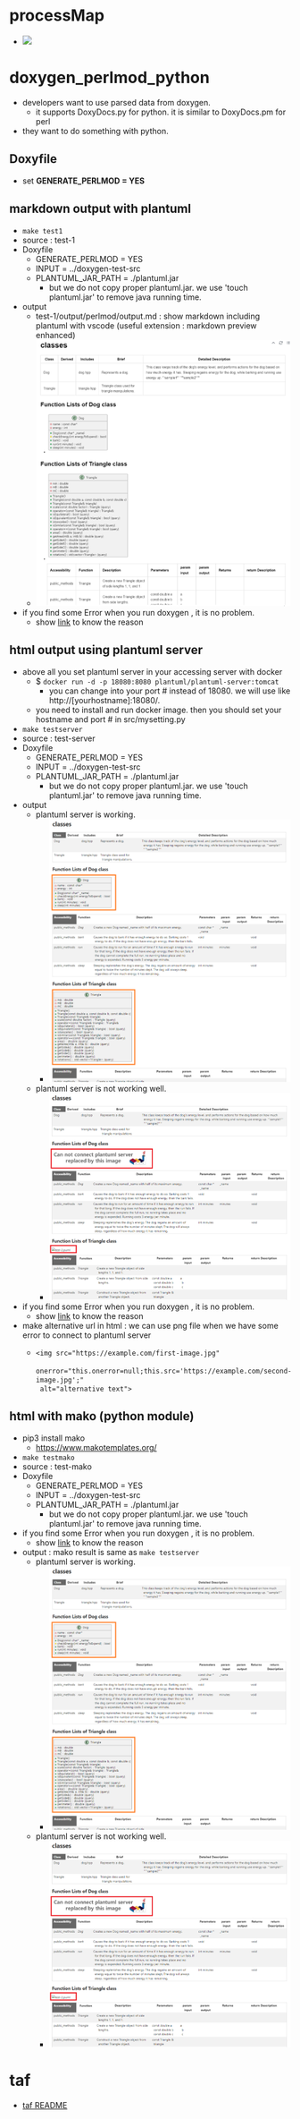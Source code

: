 # processMap
- ![](http://tiger02.lge.com:18080/proxy?fmt=svg&src=https://raw.githubusercontent.com/cheoljoo/doxygen_perlmod_python/main/taf/total.md)

# doxygen_perlmod_python
- developers want to use parsed data from doxygen.
  - it supports DoxyDocs.py for python. it is similar to DoxyDocs.pm for perl
- they want to do something with python.

## Doxyfile
- set **GENERATE_PERLMOD = YES**

## markdown output with plantuml
- `make test1`
- source : test-1
- Doxyfile
  - GENERATE_PERLMOD = YES
  - INPUT =  ../doxygen-test-src
  - PLANTUML_JAR_PATH = ./plantuml.jar
    - but we do not copy proper plantuml.jar. we use 'touch plantuml.jar' to remove java running time.
- output
	- test-1/output/perlmod/output.md : show markdown including plantuml with vscode (useful extension : markdown preview enhanced)
    - ![](img/markdown.png)
- if you find some Error when you run doxygen , it is no problem.
  - show [link](test-1/README.md) to know the reason

## html output using plantuml server
- above all you set plantuml server in your accessing server with docker
    - $ ```docker run -d -p 18080:8080 plantuml/plantuml-server:tomcat```
        - you can change into your port # instead of 18080. we will use like http://[yourhostname]:18080/.
    - you need to install and run docker image. then you should set your hostname and port # in src/mysetting.py
- `make testserver`
- source : test-server
- Doxyfile
  - GENERATE_PERLMOD = YES
  - INPUT =  ../doxygen-test-src
  - PLANTUML_JAR_PATH = ./plantuml.jar
    - but we do not copy proper plantuml.jar. we use 'touch plantuml.jar' to remove java running time.
- output
    - plantuml server is working.
        - ![](img/plantuml-server.png)
    - plantuml server is not working well.
        - ![](img/no-plantuml-server.png)
- if you find some Error when you run doxygen , it is no problem.
  - show [link](test-server/README.md) to know the reason
- make alternative url in html : we can use png file when we have some error to connect to plantuml server
  - ```
    <img src="https://example.com/first-image.jpg"
     onerror="this.onerror=null;this.src='https://example.com/second-image.jpg';"
     alt="alternative text">
    ```

## html with mako (python module)
- pip3 install mako
  - https://www.makotemplates.org/
- `make testmako`
- source : test-mako
- Doxyfile
  - GENERATE_PERLMOD = YES
  - INPUT =  ../doxygen-test-src
  - PLANTUML_JAR_PATH = ./plantuml.jar
    - but we do not copy proper plantuml.jar. we use 'touch plantuml.jar' to remove java running time.
- if you find some Error when you run doxygen , it is no problem.
  - show [link](test-mako/README.md) to know the reason
- output : mako result is same as `make testserver`
    - plantuml server is working.
        - ![](img/plantuml-server.png)
    - plantuml server is not working well.
        - ![](img/no-plantuml-server.png)

# taf
- [taf README](https://github.com/cheoljoo/doxygen_perlmod_python/blob/main/taf/README.md)
